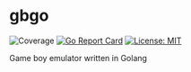 # gbgo 
![Coverage](https://img.shields.io/badge/Coverage-71.1%25-brightgreen)
[![Go Report Card](https://goreportcard.com/badge/github.com/elmarsan/gbgo)](https://goreportcard.com/report/github.com/elmarsan/gbgo) 
[![License: MIT](https://img.shields.io/badge/License-MIT-yellow.svg)](https://opensource.org/licenses/MIT)

Game boy emulator written in Golang
